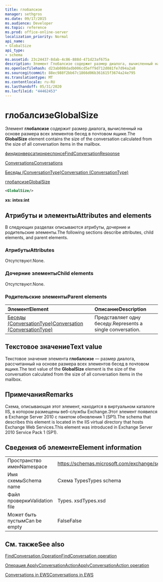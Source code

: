 ```yaml
---
title: глобалсизе
manager: sethgros
ms.date: 09/17/2015
ms.audience: Developer
ms.topic: reference
ms.prod: office-online-server
localization_priority: Normal
api_name:
- GlobalSize
api_type:
- schema
ms.assetid: 23c24437-8dab-4c86-888d-471d23af675a
description: Элемент Глобалсизе содержит размер диалога, вычисленный на основе размера всех элементов бесед в почтовом ящике.
ms.openlocfilehash: d23ab080dadb006cd5eff9d712d081fe7d94a2a8
ms.sourcegitcommit: 88ec988f2bb67c1866d06b361615f3674a24e795
ms.translationtype: MT
ms.contentlocale: ru-RU
ms.lasthandoff: 05/31/2020
ms.locfileid: "44462453"
---
```

# <a name="globalsize"></a><span data-ttu-id="b7901-103">глобалсизе</span><span class="sxs-lookup"><span data-stu-id="b7901-103">GlobalSize</span></span>

<span data-ttu-id="b7901-104">Элемент **глобалсизе** содержит размер диалога, вычисленный на основе размера всех элементов бесед в почтовом ящике.</span><span class="sxs-lookup"><span data-stu-id="b7901-104">The **GlobalSize** element contains the size of the conversation calculated from the size of all conversation items in the mailbox.</span></span> 
  
[<span data-ttu-id="b7901-105">финдконверсатионреспонсе</span><span class="sxs-lookup"><span data-stu-id="b7901-105">FindConversationResponse</span></span>](findconversationresponse.md)
  
[<span data-ttu-id="b7901-106">Conversations</span><span class="sxs-lookup"><span data-stu-id="b7901-106">Conversations</span></span>](conversations-ex15websvcsotherref.md)
  
[<span data-ttu-id="b7901-107">Беседы (ConversationType)</span><span class="sxs-lookup"><span data-stu-id="b7901-107">Conversation (ConversationType)</span></span>](conversation-conversationtype.md)
  
[<span data-ttu-id="b7901-108">глобалсизе</span><span class="sxs-lookup"><span data-stu-id="b7901-108">GlobalSize</span></span>](globalsize.md)
  
```XML
<GlobalSize/>
```

 <span data-ttu-id="b7901-109">**xs: int**</span><span class="sxs-lookup"><span data-stu-id="b7901-109">**xs:int**</span></span>
## <a name="attributes-and-elements"></a><span data-ttu-id="b7901-110">Атрибуты и элементы</span><span class="sxs-lookup"><span data-stu-id="b7901-110">Attributes and elements</span></span>

<span data-ttu-id="b7901-111">В следующих разделах описываются атрибуты, дочерние и родительские элементы.</span><span class="sxs-lookup"><span data-stu-id="b7901-111">The following sections describe attributes, child elements, and parent elements.</span></span>
  
### <a name="attributes"></a><span data-ttu-id="b7901-112">Атрибуты</span><span class="sxs-lookup"><span data-stu-id="b7901-112">Attributes</span></span>

<span data-ttu-id="b7901-113">Отсутствуют.</span><span class="sxs-lookup"><span data-stu-id="b7901-113">None.</span></span>
  
### <a name="child-elements"></a><span data-ttu-id="b7901-114">Дочерние элементы</span><span class="sxs-lookup"><span data-stu-id="b7901-114">Child elements</span></span>

<span data-ttu-id="b7901-115">Отсутствуют.</span><span class="sxs-lookup"><span data-stu-id="b7901-115">None.</span></span>
  
### <a name="parent-elements"></a><span data-ttu-id="b7901-116">Родительские элементы</span><span class="sxs-lookup"><span data-stu-id="b7901-116">Parent elements</span></span>

|<span data-ttu-id="b7901-117">**Элемент**</span><span class="sxs-lookup"><span data-stu-id="b7901-117">**Element**</span></span>|<span data-ttu-id="b7901-118">**Описание**</span><span class="sxs-lookup"><span data-stu-id="b7901-118">**Description**</span></span>|
|:-----|:-----|
|[<span data-ttu-id="b7901-119">Беседы (ConversationType)</span><span class="sxs-lookup"><span data-stu-id="b7901-119">Conversation (ConversationType)</span></span>](conversation-conversationtype.md) <br/> |<span data-ttu-id="b7901-120">Представляет одну беседу.</span><span class="sxs-lookup"><span data-stu-id="b7901-120">Represents a single conversation.</span></span>  <br/> |
   
## <a name="text-value"></a><span data-ttu-id="b7901-121">Текстовое значение</span><span class="sxs-lookup"><span data-stu-id="b7901-121">Text value</span></span>

<span data-ttu-id="b7901-122">Текстовое значение элемента **глобалсизе** — размер диалога, рассчитанный на основе размера всех элементов бесед в почтовом ящике.</span><span class="sxs-lookup"><span data-stu-id="b7901-122">The text value of the **GlobalSize** element is the size of the conversation calculated from the size of all conversation items in the mailbox.</span></span> 
  
## <a name="remarks"></a><span data-ttu-id="b7901-123">Примечания</span><span class="sxs-lookup"><span data-stu-id="b7901-123">Remarks</span></span>

<span data-ttu-id="b7901-124">Схема, описывающая этот элемент, находится в виртуальном каталоге IIS, в котором размещены веб-службы Exchange.Этот элемент появился в Exchange Server 2010 с пакетом обновления 1 (SP1).</span><span class="sxs-lookup"><span data-stu-id="b7901-124">The schema that describes this element is located in the IIS virtual directory that hosts Exchange Web Services.This element was introduced in Exchange Server 2010 Service Pack 1 (SP1).</span></span>
  
## <a name="element-information"></a><span data-ttu-id="b7901-125">Сведения об элементе</span><span class="sxs-lookup"><span data-stu-id="b7901-125">Element information</span></span>

|||
|:-----|:-----|
|<span data-ttu-id="b7901-126">Пространство имен</span><span class="sxs-lookup"><span data-stu-id="b7901-126">Namespace</span></span>  <br/> |https://schemas.microsoft.com/exchange/services/2006/types  <br/> |
|<span data-ttu-id="b7901-127">Имя схемы</span><span class="sxs-lookup"><span data-stu-id="b7901-127">Schema name</span></span>  <br/> |<span data-ttu-id="b7901-128">Схема Types</span><span class="sxs-lookup"><span data-stu-id="b7901-128">Types schema</span></span>  <br/> |
|<span data-ttu-id="b7901-129">Файл проверки</span><span class="sxs-lookup"><span data-stu-id="b7901-129">Validation file</span></span>  <br/> |<span data-ttu-id="b7901-130">Types. xsd</span><span class="sxs-lookup"><span data-stu-id="b7901-130">Types.xsd</span></span>  <br/> |
|<span data-ttu-id="b7901-131">Может быть пустым</span><span class="sxs-lookup"><span data-stu-id="b7901-131">Can be empty</span></span>  <br/> |<span data-ttu-id="b7901-132">False</span><span class="sxs-lookup"><span data-stu-id="b7901-132">False</span></span>  <br/> |
   
## <a name="see-also"></a><span data-ttu-id="b7901-133">См. также</span><span class="sxs-lookup"><span data-stu-id="b7901-133">See also</span></span>



[<span data-ttu-id="b7901-134">FindConversation Operation</span><span class="sxs-lookup"><span data-stu-id="b7901-134">FindConversation operation</span></span>](findconversation-operation.md)
  
[<span data-ttu-id="b7901-135">Операция ApplyConversationAction</span><span class="sxs-lookup"><span data-stu-id="b7901-135">ApplyConversationAction operation</span></span>](applyconversationaction-operation.md)


[<span data-ttu-id="b7901-136">Conversations in EWS</span><span class="sxs-lookup"><span data-stu-id="b7901-136">Conversations in EWS</span></span>](https://msdn.microsoft.com/library/91e64629-db6c-4c94-9dcb-d386232e8467%28Office.15%29.aspx)

